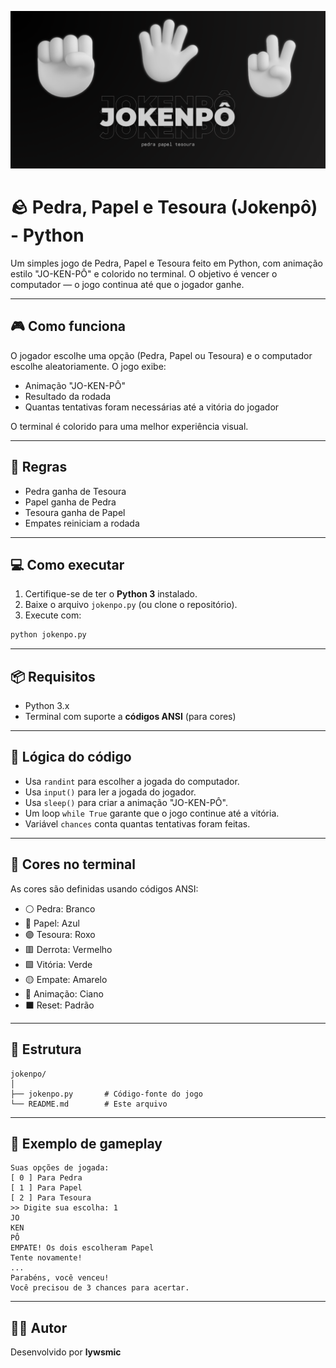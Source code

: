 <p align="center">
  <img src="banner.png" alt="Banner do Projeto" />
</p>

# 🪨 Pedra, Papel e Tesoura (Jokenpô) - Python

Um simples jogo de Pedra, Papel e Tesoura feito em Python, com animação estilo "JO-KEN-PÔ" e colorido no terminal. O objetivo é vencer o computador — o jogo continua até que o jogador ganhe.

---

## 🎮 Como funciona

O jogador escolhe uma opção (Pedra, Papel ou Tesoura) e o computador escolhe aleatoriamente. O jogo exibe:

- Animação "JO-KEN-PÔ"
- Resultado da rodada
- Quantas tentativas foram necessárias até a vitória do jogador

O terminal é colorido para uma melhor experiência visual.

---

## 📌 Regras

- Pedra ganha de Tesoura  
- Papel ganha de Pedra  
- Tesoura ganha de Papel  
- Empates reiniciam a rodada

---

## 💻 Como executar

1. Certifique-se de ter o **Python 3** instalado.
2. Baixe o arquivo `jokenpo.py` (ou clone o repositório).
3. Execute com:

```bash
python jokenpo.py
```

---

## 📦 Requisitos

- Python 3.x
- Terminal com suporte a **códigos ANSI** (para cores)

---

## 🧠 Lógica do código

- Usa `randint` para escolher a jogada do computador.
- Usa `input()` para ler a jogada do jogador.
- Usa `sleep()` para criar a animação "JO-KEN-PÔ".
- Um loop `while True` garante que o jogo continue até a vitória.
- Variável `chances` conta quantas tentativas foram feitas.

---

## 🎨 Cores no terminal

As cores são definidas usando códigos ANSI:

- ⚪ Pedra: Branco
- 🔵 Papel: Azul
- 🟣 Tesoura: Roxo
- 🟥 Derrota: Vermelho
- 🟩 Vitória: Verde
- 🟡 Empate: Amarelo
- 🔹 Animação: Ciano
- ⬛ Reset: Padrão

---

## 📁 Estrutura

```
jokenpo/
│
├── jokenpo.py       # Código-fonte do jogo
└── README.md        # Este arquivo
```

---

## 🤖 Exemplo de gameplay

```
Suas opções de jogada:
[ 0 ] Para Pedra
[ 1 ] Para Papel
[ 2 ] Para Tesoura
>> Digite sua escolha: 1
JO
KEN
PÔ
EMPATE! Os dois escolheram Papel
Tente novamente!
...
Parabéns, você venceu!
Você precisou de 3 chances para acertar.
```

---

## 🧑‍💻 Autor

Desenvolvido por **lywsmic**
